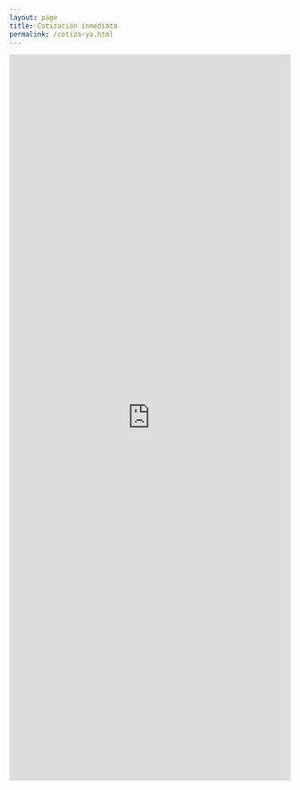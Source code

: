 ```yaml
---
layout: page
title: Cotización inmediata
permalink: /cotiza-ya.html
---
```


<iframe src="https://docs.google.com/forms/d/e/1FAIpQLSd1vzqqjHFHnShjhaNbJ6vaa-z7yejbg9qIeHGn2OXyREzdZg/viewform?embedded=true" width="100%" height="1300px" frameborder="0" marginheight="0" marginwidth="0">Loading...</iframe>
